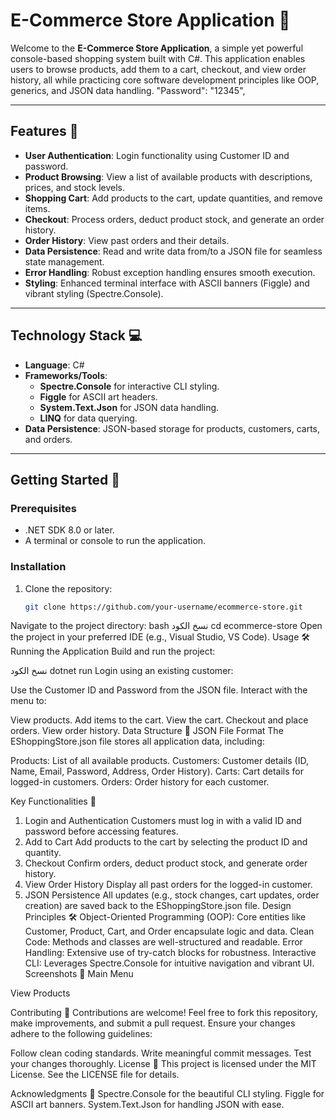 # E-Commerce Store Application 🛒

Welcome to the **E-Commerce Store Application**, a simple yet powerful console-based shopping system built with C#. This application enables users to browse products, add them to a cart, checkout, and view order history, all while practicing core software development principles like OOP, generics, and JSON data handling.
      "Password": "12345",


---

## Features 🎯

- **User Authentication**: Login functionality using Customer ID and password.
- **Product Browsing**: View a list of available products with descriptions, prices, and stock levels.
- **Shopping Cart**: Add products to the cart, update quantities, and remove items.
- **Checkout**: Process orders, deduct product stock, and generate an order history.
- **Order History**: View past orders and their details.
- **Data Persistence**: Read and write data from/to a JSON file for seamless state management.
- **Error Handling**: Robust exception handling ensures smooth execution.
- **Styling**: Enhanced terminal interface with ASCII banners (Figgle) and vibrant styling (Spectre.Console).

---

## Technology Stack 💻

- **Language**: C#
- **Frameworks/Tools**:
  - **Spectre.Console** for interactive CLI styling.
  - **Figgle** for ASCII art headers.
  - **System.Text.Json** for JSON data handling.
  - **LINQ** for data querying.
- **Data Persistence**: JSON-based storage for products, customers, carts, and orders.

---

## Getting Started 🚀

### Prerequisites
- .NET SDK 8.0 or later.
- A terminal or console to run the application.

### Installation
1. Clone the repository:
   ```bash
   git clone https://github.com/your-username/ecommerce-store.git
Navigate to the project directory:
bash
نسخ الكود
cd ecommerce-store
Open the project in your preferred IDE (e.g., Visual Studio, VS Code).
Usage 🛠️
Running the Application
Build and run the project:

نسخ الكود
dotnet run
Login using an existing customer:

Use the Customer ID and Password from the JSON file.
Interact with the menu to:

View products.
Add items to the cart.
View the cart.
Checkout and place orders.
View order history.
Data Structure 📂
JSON File Format
The EShoppingStore.json file stores all application data, including:

Products: List of all available products.
Customers: Customer details (ID, Name, Email, Password, Address, Order History).
Carts: Cart details for logged-in customers.
Orders: Order history for each customer.

Key Functionalities 🔑
1. Login and Authentication
Customers must log in with a valid ID and password before accessing features.
2. Add to Cart
Add products to the cart by selecting the product ID and quantity.
3. Checkout
Confirm orders, deduct product stock, and generate order history.
4. View Order History
Display all past orders for the logged-in customer.
5. JSON Persistence
All updates (e.g., stock changes, cart updates, order creation) are saved back to the EShoppingStore.json file.
Design Principles 🛠️
Object-Oriented Programming (OOP): Core entities like Customer, Product, Cart, and Order encapsulate logic and data.
Clean Code: Methods and classes are well-structured and readable.
Error Handling: Extensive use of try-catch blocks for robustness.
Interactive CLI: Leverages Spectre.Console for intuitive navigation and vibrant UI.
Screenshots 📸
Main Menu

View Products

Contributing 🤝
Contributions are welcome! Feel free to fork this repository, make improvements, and submit a pull request. Ensure your changes adhere to the following guidelines:

Follow clean coding standards.
Write meaningful commit messages.
Test your changes thoroughly.
License 📜
This project is licensed under the MIT License. See the LICENSE file for details.

Acknowledgments 🙌
Spectre.Console for the beautiful CLI styling.
Figgle for ASCII art banners.
System.Text.Json for handling JSON with ease.
